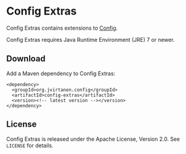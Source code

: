 Config Extras
=============

Config Extras contains extensions to [Config][].

  [Config]: https://github.com/typesafehub/config

Config Extras requires Java Runtime Environment (JRE) 7 or newer.


Download
--------

Add a Maven dependency to Config Extras:

    <dependency>
      <groupId>org.jvirtanen.config</groupId>
      <artifactId>config-extras</artifactId>
      <version><!-- latest version --></version>
    </dependency>


License
-------

Config Extras is released under the Apache License, Version 2.0. See `LICENSE`
for details.
